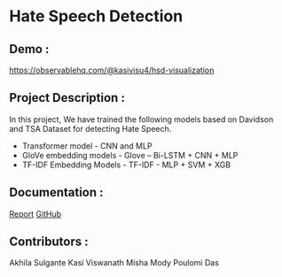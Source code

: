 # Hate Speech Detection

## Demo :

https://observablehq.com/@kasivisu4/hsd-visualization

## Project Description :

In this project, We have trained the following models based on Davidson and TSA Dataset for detecting Hate Speech. 
 - Transformer model - CNN and MLP
 - GloVe embedding models - Glove – Bi-LSTM + CNN + MLP 
 - TF-IDF Embedding Models - TF-IDF - MLP + SVM + XGB


## Documentation :

[Report](https://github.com/kasivisu4/hate-speech-detection/blob/main/HateSpeechDetection_Group9Report.pdf)
[GitHub](https://github.com/kasivisu4/hate-speech-detection)



## Contributors :
Akhila Sulgante
Kasi Viswanath
Misha Mody
Poulomi Das
